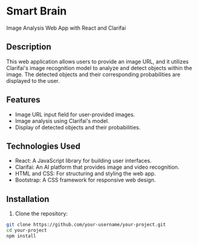 # Smart Brain

Image Analysis Web App with React and Clarifai

## Description

This web application allows users to provide an image URL, and it utilizes Clarifai's image recognition model to analyze and detect objects within the image. The detected objects and their corresponding probabilities are displayed to the user.

## Features

- Image URL input field for user-provided images.
- Image analysis using Clarifai's model.
- Display of detected objects and their probabilities.

## Technologies Used

- React: A JavaScript library for building user interfaces.
- Clarifai: An AI platform that provides image and video recognition.
- HTML and CSS: For structuring and styling the web app.
- Bootstrap: A CSS framework for responsive web design.

## Installation

1. Clone the repository:

  ```bash
  git clone https://github.com/your-username/your-project.git
  cd your-project
  npm install
